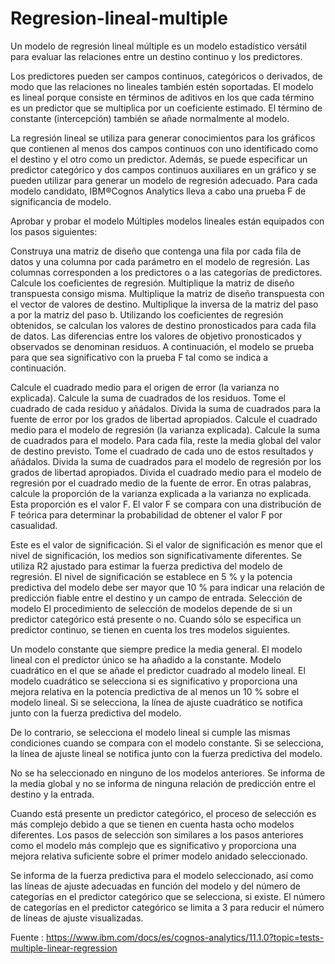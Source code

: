 # Regresion-lineal-multiple

Un modelo de regresión lineal múltiple es un modelo estadístico versátil para evaluar las relaciones entre un destino continuo y los predictores.

Los predictores pueden ser campos continuos, categóricos o derivados, de modo que las relaciones no lineales también estén soportadas. El modelo es lineal porque consiste en términos de aditivos en los que cada término es un predictor que se multiplica por un coeficiente estimado. El término de constante (intercepción) también se añade normalmente al modelo.

La regresión lineal se utiliza para generar conocimientos para los gráficos que contienen al menos dos campos continuos con uno identificado como el destino y el otro como un predictor. Además, se puede especificar un predictor categórico y dos campos continuos auxiliares en un gráfico y se pueden utilizar para generar un modelo de regresión adecuado. Para cada modelo candidato, IBM®Cognos Analytics lleva a cabo una prueba F de significancia de modelo.

Aprobar y probar el modelo
Múltiples modelos lineales están equipados con los pasos siguientes:

Construya una matriz de diseño que contenga una fila por cada fila de datos y una columna por cada parámetro en el modelo de regresión. Las columnas corresponden a los predictores o a las categorías de predictores.
Calcule los coeficientes de regresión.
Multiplique la matriz de diseño transpuesta consigo misma.
Multiplique la matriz de diseño transpuesta con el vector de valores de destino.
Multiplique la inversa de la matriz del paso a por la matriz del paso b.
Utilizando los coeficientes de regresión obtenidos, se calculan los valores de destino pronosticados para cada fila de datos. Las diferencias entre los valores de objetivo pronosticados y observados se denominan residuos. A continuación, el modelo se prueba para que sea significativo con la prueba F tal como se indica a continuación.

Calcule el cuadrado medio para el origen de error (la varianza no explicada).
Calcule la suma de cuadrados de los residuos.
Tome el cuadrado de cada residuo y añádalos.
Divida la suma de cuadrados para la fuente de error por los grados de libertad apropiados.
Calcule el cuadrado medio para el modelo de regresión (la varianza explicada).
Calcule la suma de cuadrados para el modelo.
Para cada fila, reste la media global del valor de destino previsto.
Tome el cuadrado de cada uno de estos resultados y añádalos.
Divida la suma de cuadrados para el modelo de regresión por los grados de libertad apropiados.
Divida el cuadrado medio para el modelo de regresión por el cuadrado medio de la fuente de error. En otras palabras, calcule la proporción de la varianza explicada a la varianza no explicada. Esta proporción es el valor F.
El valor F se compara con una distribución de F teórica para determinar la probabilidad de obtener el valor F por casualidad.

Este es el valor de significación.
Si el valor de significación es menor que el nivel de significación, los medios son significativamente diferentes.
Se utiliza R2 ajustado para estimar la fuerza predictiva del modelo de regresión. El nivel de significación se establece en 5 % y la potencia predictiva del modelo debe ser mayor que 10 % para indicar una relación de predicción fiable entre el destino y un campo de entrada.
Selección de modelo
El procedimiento de selección de modelos depende de si un predictor categórico está presente o no. Cuando sólo se especifica un predictor continuo, se tienen en cuenta los tres modelos siguientes.

Un modelo constante que siempre predice la media general.
El modelo lineal con el predictor único se ha añadido a la constante.
Modelo cuadrático en el que se añade el predictor cuadrado al modelo lineal.
El modelo cuadrático se selecciona si es significativo y proporciona una mejora relativa en la potencia predictiva de al menos un 10 % sobre el modelo lineal. Si se selecciona, la línea de ajuste cuadrático se notifica junto con la fuerza predictiva del modelo.

De lo contrario, se selecciona el modelo lineal si cumple las mismas condiciones cuando se compara con el modelo constante. Si se selecciona, la línea de ajuste lineal se notifica junto con la fuerza predictiva del modelo.

No se ha seleccionado en ninguno de los modelos anteriores. Se informa de la media global y no se informa de ninguna relación de predicción entre el destino y la entrada.

Cuando está presente un predictor categórico, el proceso de selección es más complejo debido a que se tienen en cuenta hasta ocho modelos diferentes. Los pasos de selección son similares a los pasos anteriores como el modelo más complejo que es significativo y proporciona una mejora relativa suficiente sobre el primer modelo anidado seleccionado.

Se informa de la fuerza predictiva para el modelo seleccionado, así como las líneas de ajuste adecuadas en función del modelo y del número de categorías en el predictor categórico que se selecciona, si existe. El número de categorías en el predictor categórico se limita a 3 para reducir el número de líneas de ajuste visualizadas.

Fuente : https://www.ibm.com/docs/es/cognos-analytics/11.1.0?topic=tests-multiple-linear-regression
